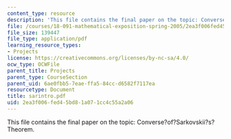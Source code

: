 ```yaml
---
content_type: resource
description: 'This file contains the final paper on the topic: Converse?of?Sarkovskii?s?Theorem.'
file: /courses/18-091-mathematical-exposition-spring-2005/2ea3f006fed45bd81a071cc4c55a2a06_sarintro.pdf
file_size: 139447
file_type: application/pdf
learning_resource_types:
- Projects
license: https://creativecommons.org/licenses/by-nc-sa/4.0/
ocw_type: OCWFile
parent_title: Projects
parent_type: CourseSection
parent_uid: 6ae0fbb5-7eae-ffa5-84cc-d6582f7117ea
resourcetype: Document
title: sarintro.pdf
uid: 2ea3f006-fed4-5bd8-1a07-1cc4c55a2a06
---
```

This file contains the final paper on the topic: Converse?of?Sarkovskii?s?Theorem.